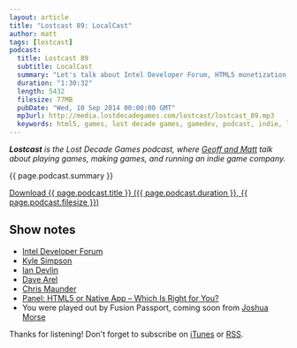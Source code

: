 ```yaml
---
layout: article
title: "Lostcast 89: LocalCast"
author: matt
tags: [lostcast]
podcast:
  title: Lostcast 89
  subtitle: LocalCast
  summary: "Let's talk about Intel Developer Forum, HTML5 monetization, and prototyping."
  duration: "1:30:32"
  length: 5432
  filesize: 77MB
  pubDate: "Wed, 10 Sep 2014 00:00:00 GMT"
  mp3url: http://media.lostdecadegames.com/lostcast/lostcast_89.mp3
  keywords: html5, games, lost decade games, gamedev, podcast, indie, lostcast
---
```

_**Lostcast** is the Lost Decade Games podcast, where [Geoff and Matt](/about/) talk about playing games, making games, and running an indie game company._

{{ page.podcast.summary }}

<a class="download-podcast" href="{{ page.podcast.mp3url }}">
	Download {{ page.podcast.title }} ({{ page.podcast.duration }}, {{ page.podcast.filesize }})
</a>

## Show notes

* [Intel Developer Forum](http://www.intel.com/content/www/us/en/intel-developer-forum-idf/san-francisco/2014/idf-2014-san-francisco.html)
* [Kyle Simpson](https://twitter.com/getify)
* [Ian Devlin](https://twitter.com/iandevlin)
* [Dave Arel](https://twitter.com/davearel)
* [Chris Maunder](http://www.codeproject.com/Members/Chris-Maunder)
* [Panel: HTML5 or Native App – Which Is Right for You?](https://intel.activeevents.com/sf14/connect/sessionDetail.ww?SESSION_ID=1303)
* You were played out by Fusion Passport, coming soon from [Joshua Morse](http://www.jmflava.com/#/welcome)

Thanks for listening! Don't forget to subscribe on [iTunes](http://itunes.apple.com/us/podcast/lostcast/id481950724) or [RSS](/lostcast.xml).
